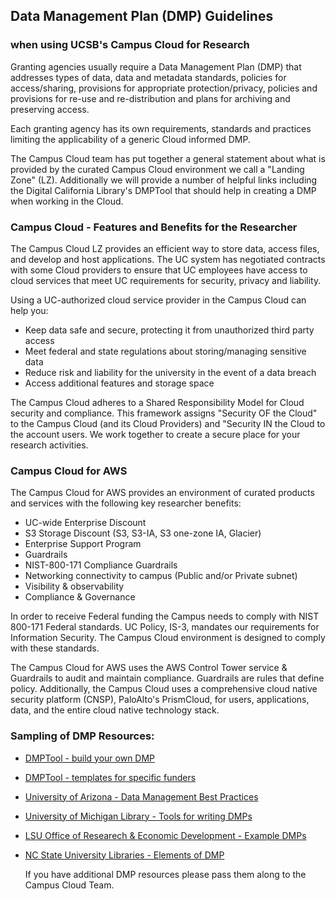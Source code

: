 ## Data Management Plan (DMP) Guidelines

### when using UCSB's Campus Cloud for Research
Granting agencies usually require a Data Management Plan (DMP) that addresses types of data, data and metadata standards, policies for access/sharing, provisions for appropriate protection/privacy, policies and provisions for re-use and re-distribution and plans for archiving and preserving access.

Each granting agency has its own requirements, standards and practices limiting the applicability of a generic Cloud informed DMP.

The Campus Cloud team has put together a general statement about what is provided by the curated Campus Cloud environment we call a "Landing Zone" (LZ). Additionally we will provide a number of helpful links including the Digital California Library's DMPTool that should help in creating a DMP when working in the Cloud.

###  Campus Cloud - Features and Benefits for the Researcher
The Campus Cloud LZ provides an efficient way to store data, access files, and develop and host applications. The UC system has negotiated contracts with some Cloud providers to ensure that UC employees have access to cloud services that meet UC requirements for security, privacy and liability.

Using a UC-authorized cloud service provider in the Campus Cloud can help you:
* Keep data safe and secure, protecting it from unauthorized third party access
* Meet federal and state regulations about storing/managing sensitive data
* Reduce risk and liability for the university in the event of a data breach
* Access additional features and storage space

The Campus Cloud adheres to a Shared Responsibility Model for Cloud security and compliance. This framework assigns "Security OF the Cloud" to the Campus Cloud (and its Cloud Providers) and "Security IN the Cloud to the account users. We work together to create a secure place for your research activities.

### Campus Cloud for AWS 
The Campus Cloud for AWS provides an environment of curated products and services with the following key researcher benefits:
* UC-wide Enterprise Discount
* S3 Storage Discount (S3, S3-IA, S3 one-zone IA, Glacier)
* Enterprise Support Program
* Guardrails
* NIST-800-171 Compliance Guardrails
* Networking connectivity to campus (Public and/or Private subnet)
* Visibility & observability
* Compliance & Governance

In order to receive Federal funding the Campus needs to comply with NIST 800-171 Federal standards. UC Policy, IS-3, mandates our requirements for Information Security. The Campus Cloud environment is designed to comply with these standards.

The Campus Cloud for AWS uses the AWS Control Tower service & Guardrails to audit and maintain compliance. Guardrails are rules that define policy. Additionally, the Campus Cloud uses a comprehensive cloud native security platform (CNSP), PaloAlto's PrismCloud,
for users, applications, data, and the entire cloud native technology stack.

### Sampling of DMP Resources:
* [DMPTool - build your own DMP](https://dmptool.org/)
* [DMPTool - templates for specific funders](https://dmptool.org/public_templates?page=3&search=&sort_direction=asc&sort_field=templates.title)
* [University of Arizona - Data Management Best Practices](https://data.library.arizona.edu/data-management/best-practices/data-sharing-archiving)
* [University of Michigan Library - Tools for writing DMPs](https://guides.lib.umich.edu/c.php?g=283277&p=2138498)
* [LSU Office of Researech & Economic Development - Example DMPs](https://www.lsu.edu/research/resources_for_faculty/data_management/example_plans.php)
* [NC State University Libraries - Elements of DMP](https://www.lib.ncsu.edu/do/data-management/elements-of-a-dmp#RolesandResponsibilities)

    If you have additional DMP resources please pass them along to the Campus Cloud Team.

